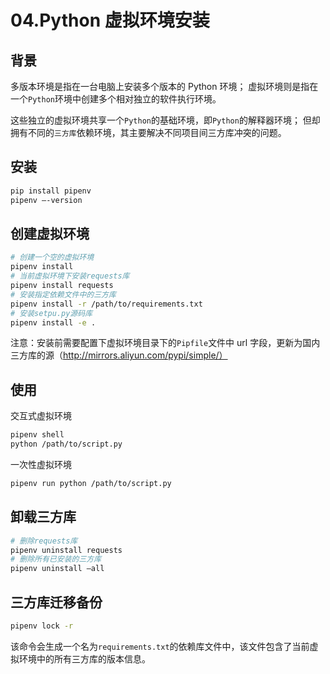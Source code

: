 # 04.Python 虚拟环境安装

## 背景

多版本环境是指在一台电脑上安装多个版本的 Python 环境；
虚拟环境则是指在一个`Python`环境中创建多个相对独立的软件执行环境。

这些独立的虚拟环境共享一个`Python`的基础环境，即`Python`的解释器环境；
但却拥有不同的`三方库`依赖环境，其主要解决不同项目间三方库冲突的问题。

## 安装

```bash
pip install pipenv
pipenv –-version
```

## 创建虚拟环境

```bash
# 创建一个空的虚拟环境
pipenv install
# 当前虚拟环境下安装requests库
pipenv install requests
# 安装指定依赖文件中的三方库
pipenv install -r /path/to/requirements.txt
# 安装setpu.py源码库
pipenv install -e .
```

注意：安装前需要配置下虚拟环境目录下的`Pipfile`文件中 url 字段，更新为国内三方库的源（http://mirrors.aliyun.com/pypi/simple/）

## 使用

交互式虚拟环境

```bash
pipenv shell
python /path/to/script.py
```

一次性虚拟环境

```bash
pipenv run python /path/to/script.py
```

## 卸载三方库

```bash
# 删除requests库
pipenv uninstall requests
# 删除所有已安装的三方库
pipenv uninstall –all
```

## 三方库迁移备份

```bash
pipenv lock -r
```

该命令会生成一个名为`requirements.txt`的依赖库文件中，该文件包含了当前虚拟环境中的所有三方库的版本信息。
